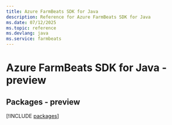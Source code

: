 ```yaml
---
title: Azure FarmBeats SDK for Java
description: Reference for Azure FarmBeats SDK for Java
ms.date: 07/12/2025
ms.topic: reference
ms.devlang: java
ms.service: farmbeats
---
```

# Azure FarmBeats SDK for Java - preview
## Packages - preview
[!INCLUDE [packages](farmbeats-index.md)]